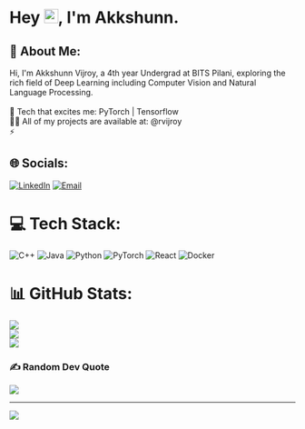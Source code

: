

<!--
**rvijroy/rvijroy** is a ✨ _special_ ✨ repository because its `README.md` (this file) appears on your GitHub profile.

Here are some ideas to get you started:

- 🔭 I’m currently working on ...
- 🌱 I’m currently learning ...
- 👯 I’m looking to collaborate on ...
- 🤔 I’m looking for help with ...
- 💬 Ask me about ...
- 📫 How to reach me: ...
- 😄 Pronouns: ...
- ⚡ Fun fact: ...
-->

# Hey <img src="https://media.giphy.com/media/hvRJCLFzcasrR4ia7z/giphy.gif" width="25px">, I'm Akkshunn.

## 💫 About Me:
Hi, I'm Akkshunn Vijroy, a 4th year Undergrad at BITS Pilani, exploring the rich field of Deep Learning including Computer Vision and Natural Language Processing.<br><br>🌱 Tech that excites me: PyTorch | Tensorflow <br>👨‍💻 All of my projects are available at: @rvijroy<br>⚡


## 🌐 Socials:
[![LinkedIn](https://img.shields.io/badge/LinkedIn-%230077B5.svg?logo=linkedin&logoColor=white)](https://linkedin.com/in/) [![Email](https://img.shields.io/badge/Gmail-%23EA4335.svg?logo=Gmail&logoColor=white)](mailto:f20191107@hyderabad.bits-pilani.ac.in) 

# 💻 Tech Stack:
![C++](https://img.shields.io/badge/c++-%2300599C.svg?style=for-the-badge&logo=c%2B%2B&logoColor=white) ![Java](https://img.shields.io/badge/java-%23ED8B00.svg?style=for-the-badge&logo=java&logoColor=white) ![Python](https://img.shields.io/badge/python-3670A0?style=for-the-badge&logo=python&logoColor=ffdd54) ![PyTorch](https://img.shields.io/badge/PyTorch-%23EE4C2C.svg?style=for-the-badge&logo=PyTorch&logoColor=white) ![React](https://img.shields.io/badge/react-%2320232a.svg?style=for-the-badge&logo=react&logoColor=%2361DAFB) ![Docker](https://img.shields.io/badge/docker-%230db7ed.svg?style=for-the-badge&logo=docker&logoColor=white)
# 📊 GitHub Stats:
![](https://github-readme-stats.vercel.app/api?username=rvijroy&theme=dark&hide_border=false&include_all_commits=false&count_private=true)<br/>
![](https://github-readme-streak-stats.herokuapp.com/?user=rvijroy&theme=dark&hide_border=false)<br/>
![](https://github-readme-stats.vercel.app/api/top-langs/?username=rvijroy&theme=dark&hide_border=false&include_all_commits=false&count_private=true&layout=compact)

### ✍️ Random Dev Quote
![](https://quotes-github-readme.vercel.app/api?type=horizontal&theme=radical)

---
[![](https://visitcount.itsvg.in/api?id=adeecc&icon=0&color=0)](https://visitcount.itsvg.in)
